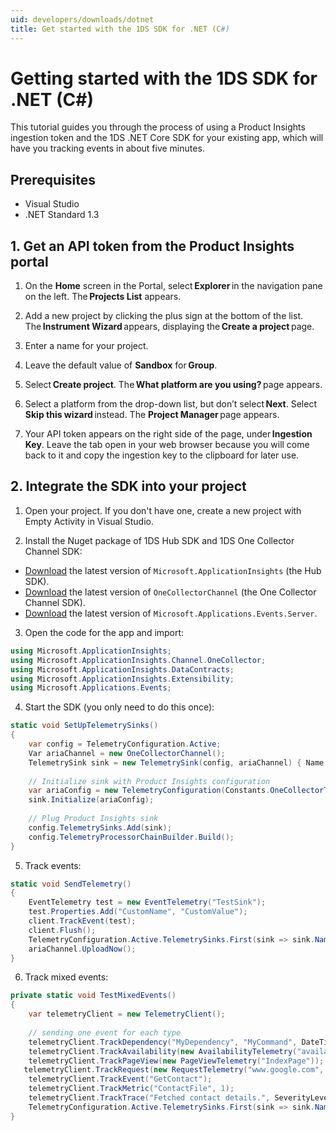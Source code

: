 ```yaml
---
uid: developers/downloads/dotnet
title: Get started with the 1DS SDK for .NET (C#) 
---
```

# Getting started with the 1DS SDK for .NET (C#)

This tutorial guides you through the process of using a Product Insights ingestion token and the 1DS .NET Core SDK for your existing app, which will have you tracking events in about five minutes. 
 
## Prerequisites 
* Visual Studio 
* .NET Standard 1.3  

## 1. Get an API token from the Product Insights portal

1. On the **Home** screen in the Portal, select **Explorer** in the navigation pane on the left. The **Projects List** appears.

2. Add a new project by clicking the plus sign at the bottom of the list. The **Instrument Wizard** appears, displaying the **Create a project** page.

3. Enter a name for your project.

4. Leave the default value of **Sandbox** for **Group**.

5. Select **Create project**. The **What platform are you using?** page appears.

6. Select a platform from the drop-down list, but don’t select **Next**. Select **Skip this wizard** instead. The **Project Manager** page appears.

7. Your API token appears on the right side of the page, under **Ingestion Key**. Leave the tab open in your web browser because you will come back to it and copy the ingestion key to the clipboard for later use. 

## 2. Integrate the SDK into your project

1. Open your project. If you don't have one, create a new project with Empty Activity in Visual Studio. 
 
2. Install the Nuget package of 1DS Hub SDK and 1DS One Collector Channel SDK: 
* [Download](https://www.nuget.org/packages/Microsoft.ApplicationInsights/) the latest version of `Microsoft.ApplicationInsights` (the Hub SDK).
* [Download](https://msasg.pkgs.visualstudio.com/_packaging/1DSOneCollectorChannel/nuget/v3/index.json) the latest version of `OneCollectorChannel` (the One Collector Channel SDK).
* [Download](https://msasg.pkgs.visualstudio.com/_packaging/OneSDK/nuget/v3/index.json) the latest version of `Microsoft.Applications.Events.Server`.

3. Open the code for the app and import: 

```csharp
using Microsoft.ApplicationInsights; 
using Microsoft.ApplicationInsights.Channel.OneCollector; 
using Microsoft.ApplicationInsights.DataContracts; 
using Microsoft.ApplicationInsights.Extensibility; 
using Microsoft.Applications.Events; 
```

4. Start the SDK (you only need to do this once):

```csharp
static void SetUpTelemetrySinks() 
{ 
    var config = TelemetryConfiguration.Active; 
    Var ariaChannel = new OneCollectorChannel(); 
    TelemetrySink sink = new TelemetrySink(config, ariaChannel) { Name = "AriaSink" }; 
  
    // Initialize sink with Product Insights configuration 
    var ariaConfig = new TelemetryConfiguration(Constants.OneCollectorTenant); 
    sink.Initialize(ariaConfig); 
  
    // Plug Product Insights sink 
    config.TelemetrySinks.Add(sink); 
    config.TelemetryProcessorChainBuilder.Build(); 
} 
```

5. Track events: 

```csharp
static void SendTelemetry() 
{ 
    EventTelemetry test = new EventTelemetry("TestSink"); 
    test.Properties.Add("CustomName", "CustomValue"); 
    client.TrackEvent(test); 
    client.Flush(); 
    TelemetryConfiguration.Active.TelemetrySinks.First(sink => sink.Name == "AriaSink").TelemetryChannel.Flush();  
    ariaChannel.UploadNow(); 
} 
```

6. Track mixed events:

```csharp
private static void TestMixedEvents() 
{ 
    var telemetryClient = new TelemetryClient(); 
             
    // sending one event for each type 
    telemetryClient.TrackDependency("MyDependency", "MyCommand", DateTimeOffset.Now, TimeSpan.FromMilliseconds(1), success: true); 
    telemetryClient.TrackAvailability(new AvailabilityTelemetry("availabilityName", DateTime.Now, new TimeSpan(1021), "localhost", true, "this is a message")); 
    telemetryClient.TrackPageView(new PageViewTelemetry("IndexPage")); 
   telemetryClient.TrackRequest(new RequestTelemetry("www.google.com", DateTime.Now, new TimeSpan(12312), "200", true)); 
    telemetryClient.TrackEvent("GetContact"); 
    telemetryClient.TrackMetric("ContactFile", 1); 
    telemetryClient.TrackTrace("Fetched contact details.", SeverityLevel.Information); 
    TelemetryConfiguration.Active.TelemetrySinks.First(sink => sink.Name == "AriaSink").TelemetryChannel.Flush(); 
} 
```
